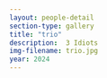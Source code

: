 ```yaml
---
layout: people-detail
section-type: gallery
title: "trio"
description:  3 Idiots
img-filename: trio.jpg
year: 2024
---
```

